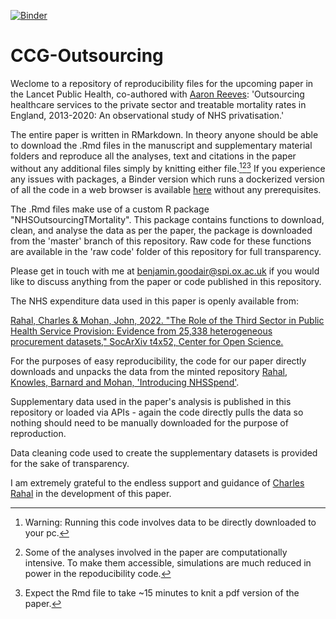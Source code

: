 [![Binder](https://mybinder.org/badge_logo.svg)](https://mybinder.org/v2/gh/BenGoodair/CCG-Outsourcing-Binder/HEAD)
# CCG-Outsourcing
Weclome to a repository of reproducibility files for the upcoming paper in the Lancet Public Health, co-authored with [Aaron Reeves](https://aaronreeves.org/): 'Outsourcing healthcare services to the private sector and treatable mortality rates in England, 2013-2020: An observational study of NHS privatisation.' 

The entire paper is written in RMarkdown. In theory anyone should be able to download the .Rmd files in the manuscript and supplementary material folders and reproduce all the analyses, text and citations in the paper without any additional files simply by knitting either file.[^1][^2][^3] If you experience any issues with packages, a Binder version which runs a dockerized version of all the code in a web browser is available [here](https://github.com/BenGoodair/CCG-Outsourcing-Binder) without any prerequisites.

The .Rmd files make use of a custom R package "NHSOutsourcingTMortality". This package contains functions to download, clean, and analyse the data as per the paper, the package is downloaded from the 'master' branch of this repository. Raw code for these functions are available in the 'raw code' folder of this repository for full transparency.

Please get in touch with me at benjamin.goodair@spi.ox.ac.uk if you would like to discuss anything from the paper or code published in this repository.

The NHS expenditure data used in this paper is openly available from:

[Rahal, Charles & Mohan, John, 2022. "The Role of the Third Sector in Public Health Service Provision: Evidence from 25,338 heterogeneous procurement datasets," SocArXiv t4x52, Center for Open Science.](https://ideas.repec.org/p/osf/socarx/t4x52.html)

For the purposes of easy reproducibility, the code for our paper directly downloads and unpacks the data from the minted repository [Rahal, Knowles, Barnard and Mohan, 'Introducing NHSSpend'](https://zenodo.org/record/5054717).

Supplementary data used in the paper's analysis is published in this repository or loaded via APIs - again the code directly pulls the data so nothing should need to be manually downloaded for the purpose of reproduction.

Data cleaning code used to create the supplementary datasets is provided for the sake of transparency.

I am extremely grateful to the endless support and guidance of [Charles Rahal](https://crahal.github.io/) in the development of this paper.




[^1]: Warning: Running this code involves data to be directly downloaded to your pc. 
[^2]: Some of the analyses involved in the paper are computationally intensive. To make them accessible, simulations are much reduced in power in the repoducibility code. 
[^3]: Expect the Rmd file to take ~15 minutes to knit a pdf version of the paper.
